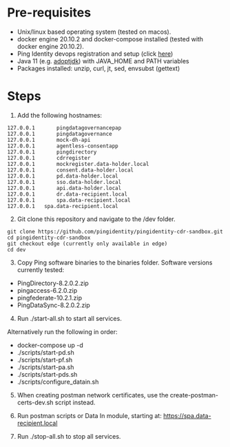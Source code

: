 # Pre-requisites #

- Unix/linux based operating system (tested on macos). 
- docker engine 20.10.2 and docker-compose installed (tested with docker engine 20.10.2).
- Ping Identity devops registration and setup (click [here](https://devops.pingidentity.com/get-started/devopsRegistration/))
- Java 11 (e.g. [adoptjdk](https://adoptopenjdk.net/)) with JAVA_HOME and PATH variables
- Packages installed: unzip, curl, jt, sed, envsubst (gettext)

# Steps #

1) Add the following hostnames: 
```
127.0.0.1       pingdatagovernancepap
127.0.0.1       pingdatagovernance
127.0.0.1       mock-dh-api
127.0.0.1       agentless-consentapp
127.0.0.1       pingdirectory
127.0.0.1       cdrregister
127.0.0.1       mockregister.data-holder.local
127.0.0.1       consent.data-holder.local
127.0.0.1       pd.data-holder.local
127.0.0.1       sso.data-holder.local
127.0.0.1       api.data-holder.local
127.0.0.1       dr.data-recipient.local
127.0.0.1       spa.data-recipient.local
127.0.0.1	spa.data-recipient.local
```

2) Git clone this repository and navigate to the /dev folder.

```
git clone https://github.com/pingidentity/pingidentity-cdr-sandbox.git
cd pingidentity-cdr-sandbox
git checkout edge (currently only available in edge)
cd dev
```

3) Copy Ping software binaries to the binaries folder. Software versions currently tested:
- PingDirectory-8.2.0.2.zip
- pingaccess-6.2.0.zip
- pingfederate-10.2.1.zip
- PingDataSync-8.2.0.2.zip

4) Run ./start-all.sh to start all services.

Alternatively run the following in order:
- docker-compose up -d
- ./scripts/start-pd.sh
- ./scripts/start-pf.sh
- ./scripts/start-pa.sh
- ./scripts/start-pds.sh
- ./scripts/configure_datain.sh

5) When creating postman network certificates, use the create-postman-certs-dev.sh script instead.

6) Run postman scripts or Data In module, starting at: https://spa.data-recipient.local

7) Run ./stop-all.sh to stop all services.
